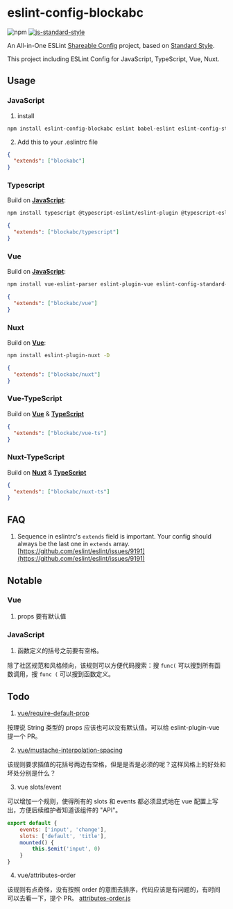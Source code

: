 # eslint-config-blockabc 
![npm](https://img.shields.io/npm/v/eslint-config-blockabc?color=%23ff00) 
[![js-standard-style](https://img.shields.io/badge/code%20style-standard-brightgreen.svg)](http://standardjs.com)


An All-in-One ESLint [Shareable Config](http://eslint.org/docs/developer-guide/shareable-configs) project, based on [Standard Style](https://standardjs.com/).

This project including ESLint Config for JavaScript, TypeScript, Vue, Nuxt.

## Usage
### JavaScript
1. install
```bash
npm install eslint-config-blockabc eslint babel-eslint eslint-config-standard eslint-plugin-import eslint-plugin-node eslint-plugin-promise eslint-plugin-standard -D
```

2. Add this to your .eslintrc file
```json
{
  "extends": ["blockabc"]
}
```

### Typescript
Build on **[JavaScript](#javascript)**:
```bash
npm install typescript @typescript-eslint/eslint-plugin @typescript-eslint/parser -D
```
```json
{
  "extends": ["blockabc/typescript"]
}
```

### Vue
Build on **[JavaScript](#javascript)**:

```bash
npm install vue-eslint-parser eslint-plugin-vue eslint-config-standard-jsx eslint-plugin-react -D
```
```json
{
  "extends": ["blockabc/vue"]
}
```

### Nuxt
Build on **[Vue](#vue)**:
```bash
npm install eslint-plugin-nuxt -D
```
```json
{
  "extends": ["blockabc/nuxt"]
}
```

### Vue-TypeScript
Build on **[Vue](#vue)** & **[TypeScript](#typescript)**
```json
{
  "extends": ["blockabc/vue-ts"]
}
```
### Nuxt-TypeScript
Build on **[Nuxt](#nuxt)** & **[TypeScript](typescript)**
```json
{
  "extends": ["blockabc/nuxt-ts"]
}
```

## FAQ
1. Sequence in eslintrc's `extends` field is important. Your config should always be the last one in `extends` array. [https://github.com/eslint/eslint/issues/9191](https://github.com/eslint/eslint/issues/9191)

## Notable
### Vue
1. props 要有默认值

### JavaScript 
1. 函数定义的括号之前要有空格。

  除了社区规范和风格倾向，该规则可以方便代码搜索：搜 `func(` 可以搜到所有函数调用，搜 `func (` 可以搜到函数定义。


## Todo
1. [vue/require-default-prop](https://github.com/vuejs/eslint-plugin-vue/blob/master/docs/rules/require-default-prop.md)

按理说 String 类型的 props 应该也可以没有默认值。可以给 eslint-plugin-vue 提一个 PR。

2. [vue/mustache-interpolation-spacing](https://github.com/vuejs/eslint-plugin-vue/blob/master/docs/rules/mustache-interpolation-spacing.md)

该规则要求插值的花括号两边有空格，但是是否是必须的呢？这样风格上的好处和坏处分别是什么？

3. vue slots/event

可以增加一个规则，使得所有的 slots 和 events 都必须显式地在 vue 配置上写出，方便后续维护者知道该组件的 "API"。
```js
export default {
    events: ['input', 'change'],
    slots: ['default', 'title'],
    mounted() {
        this.$emit('input', 0)
    }
}
``` 

4. vue/attributes-order

该规则有点奇怪，没有按照 order 的意图去排序，代码应该是有问题的，有时间可以去看一下，提个 PR。
[attributes-order.js](https://github.com/vuejs/eslint-plugin-vue/blob/5d26e943bcba5544d820e9152a796582cc9a4beb/lib/rules/attributes-order.js)

